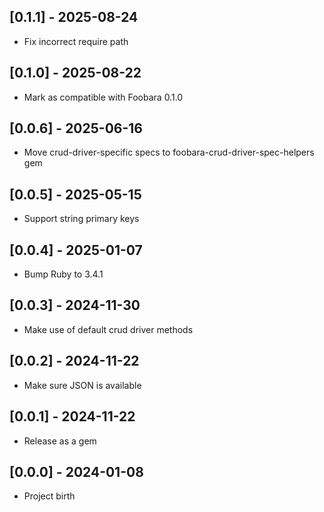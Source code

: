 ## [0.1.1] - 2025-08-24

- Fix incorrect require path

## [0.1.0] - 2025-08-22

- Mark as compatible with Foobara 0.1.0

## [0.0.6] - 2025-06-16

- Move crud-driver-specific specs to foobara-crud-driver-spec-helpers gem

## [0.0.5] - 2025-05-15

- Support string primary keys

## [0.0.4] - 2025-01-07

- Bump Ruby to 3.4.1

## [0.0.3] - 2024-11-30

- Make use of default crud driver methods

## [0.0.2] - 2024-11-22

- Make sure JSON is available

## [0.0.1] - 2024-11-22

- Release as a gem

## [0.0.0] - 2024-01-08

- Project birth
